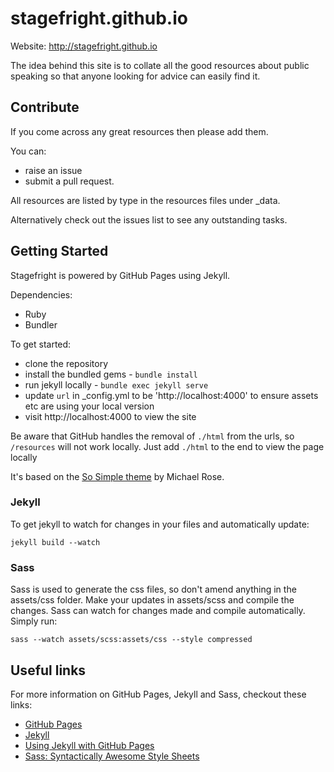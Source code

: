 stagefright.github.io
=====================

Website: http://stagefright.github.io

The idea behind this site is to collate all the good resources about public speaking so that anyone looking for advice can easily find it.

Contribute
----------
If you come across any great resources then please add them.

You can:
- raise an issue
- submit a pull request.

All resources are listed by type in the resources files under _data.

Alternatively check out the issues list to see any outstanding tasks.

Getting Started
---------------
Stagefright is powered by GitHub Pages using Jekyll.

Dependencies:
- Ruby
- Bundler

To get started:
- clone the repository
- install the bundled gems - `bundle install`
- run jekyll locally - `bundle exec jekyll serve`
- update `url` in _config.yml to be 'http://localhost:4000' to ensure assets etc are using your local version
- visit http://localhost:4000 to view the site

Be aware that GitHub handles the removal of `./html` from the urls, so `/resources` will not work locally.
Just add `./html` to the end to view the page locally

It's based on the [So Simple theme](http://mmistakes.github.io/so-simple-theme/theme-setup/) by Michael Rose.

### Jekyll

To get jekyll to watch for changes in your files and automatically update:
```
jekyll build --watch
```

### Sass

Sass is used to generate the css files, so don't amend anything in the assets/css folder.
Make your updates in assets/scss and compile the changes. 
Sass can watch for changes made and compile automatically. Simply run:
```
sass --watch assets/scss:assets/css --style compressed
```

Useful links
------------

For more information on GitHub Pages, Jekyll and Sass, checkout these links:
- [GitHub Pages](http://pages.github.com/)
- [Jekyll](http://jekyllrb.com/)
- [Using Jekyll with GitHub Pages](https://help.github.com/articles/using-jekyll-with-pages)
- [Sass: Syntactically Awesome Style Sheets](http://sass-lang.com/)
